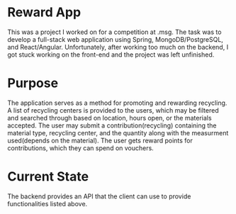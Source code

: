 # Reward App
This was a project I worked on for a competition at .msg. The task was to develop a full-stack web application using Spring, MongoDB/PostgreSQL, and React/Angular.
Unfortunately, after working too much on the backend, I got stuck working on the front-end and the project was left unfinished.

# Purpose
The application serves as a method for promoting and rewarding recycling. A list of recycling centers is provided to the users, which may be filtered and searched through based on location, hours open, or the materials accepted.
The user may submit a contribution(recycling) containing the material type, recycling center, and the quantity along with the measurment used(depends on the material). The user gets reward points for contributions, which they can spend on vouchers.

# Current State
The backend provides an API that the client can use to provide functionalities listed above.
